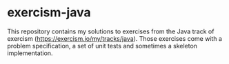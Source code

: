 # exercism-java
This repository contains my solutions to exercises from the Java track of exercism (https://exercism.io/my/tracks/java).
Those exercises come with a problem specification, a set of unit tests and sometimes a skeleton implementation.
